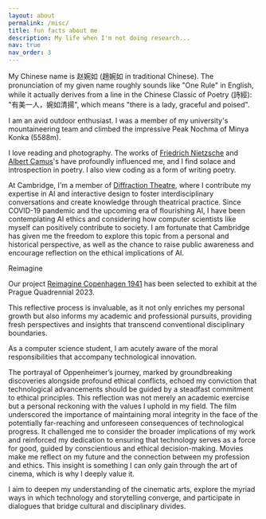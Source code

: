 ```yaml
---
layout: about
permalink: /misc/
title: fun facts about me
description: My life when I'm not doing research...
nav: true
nav_order: 3
---
```


My Chinese name is 赵婉如 (趙婉如 in traditional Chinese). The pronunciation of my given name roughly sounds like "One Rule" in English, while it actually derives from a line in the Chinese Classic of Poetry (詩經): "有美一人，婉如清揚", which means "there is a lady, graceful and poised".

I am an avid outdoor enthusiast. I was a member of my university's mountaineering team and climbed the impressive Peak Nochma of Minya Konka (5588m). 

I love reading and photography. The works of [Friedrich Nietzsche](https://en.wikipedia.org/wiki/Friedrich_Nietzsche) and [Albert Camus](https://en.wikipedia.org/wiki/Albert_Camus)'s have profoundly influenced me, and I find solace and introspection in poetry. I also view coding as a form of writing poetry. 

At Cambridge, I'm a member of [Diffraction Theatre](www.diffractiontheatre.com/programme), where I contribute my expertise in AI and interactive design to foster interdisciplinary conversations and create knowledge through theatrical practice. Since COVID-19 pandemic and the upcoming era of flourishing AI, I have been contemplating AI ethics and considering how computer scientists like myself can positively contribute to society. I am fortunate that Cambridge has given me the freedom to explore this topic from a personal and historical perspective, as well as the chance to raise public awareness and encourage reflection on the ethical implications of AI. 

Reimagine

Our project [Reimagine Copenhagen 1941](https://pq.cz/pq-2023-info/projects-2023/pq-studio/pq-studio-stage/reimagine-copenhagen-1941-diffraction-theatre/) has been selected to exhibit at the Prague Quadrennial 2023. 

This reflective process is invaluable, as it not only enriches my personal growth but also informs my academic and professional pursuits, providing fresh perspectives and insights that transcend conventional disciplinary boundaries. 

As a computer science student, I am acutely aware of the moral responsibilities that accompany technological innovation. 

The portrayal of Oppenheimer’s journey, marked by groundbreaking discoveries alongside profound ethical conflicts, echoed my conviction that technological advancements should be guided by a steadfast commitment to ethical principles.
This reflection was not merely an academic exercise but a personal reckoning with the values I uphold in my field. The film underscored the importance of maintaining moral integrity in the face of the potentially far-reaching and unforeseen consequences of technological progress. It challenged me to consider the broader implications of my work and reinforced my dedication to ensuring that technology serves as a force for good, guided by conscientious and ethical decision-making. Movies make me reflect on my future and the connection between my profession and ethics. This insight is something I can only gain through the art of cinema, which is why I deeply value it. 

I aim to deepen my understanding of the cinematic arts, explore the myriad ways in which technology and storytelling converge, and participate in dialogues that bridge cultural and disciplinary divides.